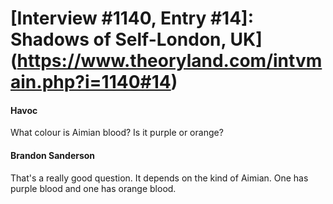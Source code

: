 # [Interview #1140, Entry #14]: Shadows of Self-London, UK](https://www.theoryland.com/intvmain.php?i=1140#14)

#### Havoc

What colour is Aimian blood? Is it purple or orange?

#### Brandon Sanderson

That's a really good question. It depends on the kind of Aimian. One has purple blood and one has orange blood.

